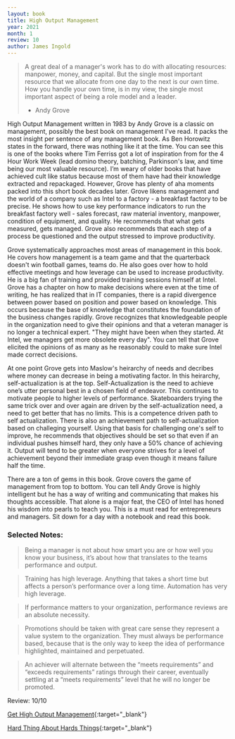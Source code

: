 ```yaml
---
layout: book
title: High Output Management
year: 2021
month: 1
review: 10
author: James Ingold
---
```


> A great deal of a manager's work has to do with allocating resources: manpower, money, and capital. But the single most important resource that we allocate from one day to the next is our own time. How you handle your own time, is in my view, the single most important aspect of being a role model and a leader.
>
> - Andy Grove

High Output Management written in 1983 by Andy Grove is a classic on management, possibly the best book on management I've read. It packs the most insight per sentence of any management book. As Ben Horowitz states in the forward, there was nothing like it at the time. You can see this is one of the books where Tim Ferriss got a lot of inspiration from for the 4 Hour Work Week (lead domino theory, batching, Parkinson's law, and time being our most valuable resource). I’m weary of older books that have achieved cult like status because most of them have had their knowledge extracted and repackaged. However, Grove has plenty of aha moments packed into this short book decades later. Grove likens management and the world of a company such as Intel to a factory - a breakfast factory to be precise. He shows how to use key performance indicators to run the breakfast factory well - sales forecast, raw material inventory, manpower, condition of equipment, and quality. He recommends that what gets measured, gets managed. Grove also recommends that each step of a process be questioned and the output stressed to improve productivity.

Grove systematically approaches most areas of management in this book. He covers how management is a team game and that the quarterback doesn't win football games, teams do. He also goes over how to hold effective meetings and how leverage can be used to increase productivity. He is a big fan of training and provided training sessions himself at Intel. Grove has a chapter on how to make decisions where even at the time of writing, he has realized that in IT companies, there is a rapid divergence between power based on position and power based on knowledge. This occurs because the base of knowledge that constitutes the foundation of the business changes rapidly. Grove recognizes that knowledgeable people in the organization need to give their opinions and that a veteran manager is no longer a technical expert. "They might have been when they started. At Intel, we managers get more obsolete every day". You can tell that Grove elicited the opinions of as many as he reasonably could to make sure Intel made correct decisions.

At one point Grove gets into Maslow's heirarchy of needs and decribes where money can decrease in being a motivating factor. In this heirarchy, self-actualization is at the top. Self-Actualization is the need to achieve one’s utter personal best in a chosen field of endeavor. This continues to motivate people to higher levels of performance. Skateboarders trying the same trick over and over again are driven by the self-actualization need, a need to get better that has no limits. This is a competence driven path to self actualization. There is also an achievement path to self-actualization based on challeging yourself. Using that basis for challenging one's self to improve, he recommends that objectives should be set so that even if an individual pushes himself hard, they only have a 50% chance of achieving it. Output will tend to be greater when everyone strives for a level of achievement beyond their immediate grasp even though it means failure half the time.

There are a ton of gems in this book. Grove covers the game of management from top to bottom. You can tell Andy Grove is highly intelligent but he has a way of writing and communicating that makes his thoughts accessible. That alone is a major feat, the CEO of Intel has honed his wisdom into pearls to teach you. This is a must read for entrepreneurs and managers. Sit down for a day with a notebook and read this book.

### Selected Notes:

> Being a manager is not about how smart you are or how well you know your business, it’s about how that translates to the teams performance and output.

> Training has high leverage. Anything that takes a short time but affects a person’s performance over a long time. Automation has very high leverage.

> If performance matters to your organization, performance reviews are an absolute necessity.

> Promotions should be taken with great care sense they represent a value system to the organization. They must always be performance based, because that is the only way to keep the idea of performance highlighted, maintained and perpetuated.

> An achiever will alternate between the “meets requirements” and “exceeds requirements” ratings through their career, eventually settling at a “meets requirements” level that he will no longer be promoted.

Review: 10/10

[Get High Output Management](https://amzn.to/3nWZPYB){:target="\_blank"}

[Hard Thing About Hards Things](https://amzn.to/3xBUUQ4){:target="\_blank"}
